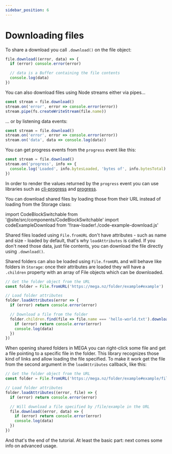 ```yaml
---
sidebar_position: 6
---
```


# Downloading files

To share a download you call `.download()` on the file object:

```js
file.download((error, data) => {
  if (error) console.error(error)

  // data is a Buffer containing the file contents
  console.log(data)
})
```

You can also download files using Node streams either via pipes...

```js
const stream = file.download()
stream.on('error', error => console.error(error))
stream.pipe(fs.createWriteStream(file.name))
```

... or by listening data events:

```js
const stream = file.download()
stream.on('error', error => console.error(error))
stream.on('data', data => console.log(data))
```

You can get progress events from the `progress` event like this:

```js
const stream = file.download()
stream.on('progress', info => {
  console.log('Loaded', info.bytesLoaded, 'bytes of', info.bytesTotal)
})
```

In order to render the values returned by the `progress` event you can use libraries such as [cli-progress](https://www.npmjs.com/package/cli-progress) and [progress](https://www.npmjs.com/package/progress).

You can download shared files by loading those from their URL instead of loading from the Storage class:

import CodeBlockSwitchable from '@site/src/components/CodeBlockSwitchable'
import codeExampleDownload from '!!raw-loader!./code-example-download.js'

<CodeBlockSwitchable language="js" code={codeExampleDownload} />

Shared files loaded using `File.fromURL` don't have attributes - such as name and size - loaded by default, that's why `loadAttributes` is called. If you don't need those data, just file contents, you can download the file directly using `.download()`.

Shared folders can also be loaded using `File.fromURL` and will behave like folders in `Storage`: once their attributes are loaded they will have a `.children` property with an array of File objects which can be downloaded.

```js
// Get the folder object from the URL
const folder = File.fromURL('https://mega.nz/folder/example#example')

// Load folder attributes
folder.loadAttributes(error => {
  if (error) return console.error(error)

  // Download a file from the folder
  folder.children.find(file => file.name === 'hello-world.txt').download((error, data) => {
    if (error) return console.error(error)
    console.log(data)
  })
})
```

When opening shared folders in MEGA you can right-click some file and get a file pointing to a specific file in the folder. This library recognizes those kind of links and allow loading the file specified. To make it work get the file from the second argument in the `loadAttributes` callback, like this:

```js
// Get the folder object from the URL
const folder = File.fromURL('https://mega.nz/folder/example#example/file/example')

// Load folder attributes
folder.loadAttributes((error, file) => {
  if (error) return console.error(error)

  // Will download a file specified by /file/example in the URL
  file.download((error, data) => {
    if (error) return console.error(error)
    console.log(data)
  })
})
```

And that's the end of the tutorial. At least the basic part: next comes some info on advanced usage.